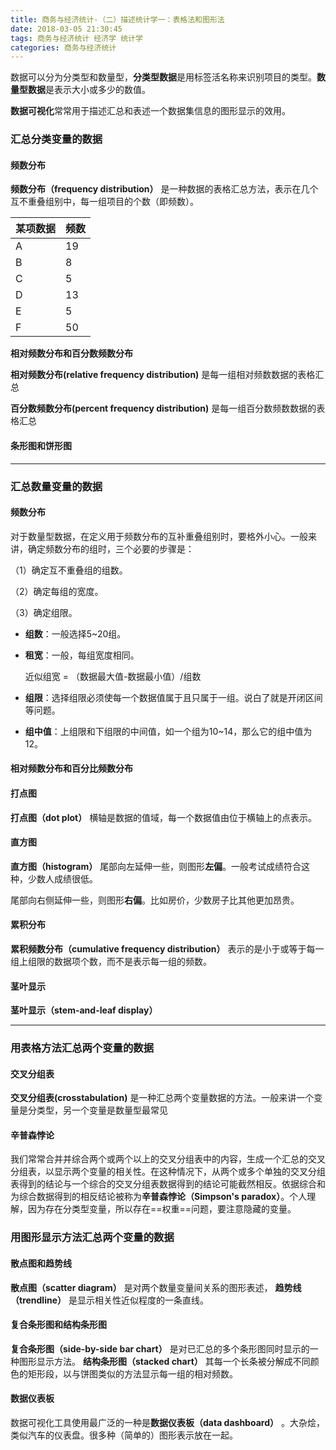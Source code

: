 ```yaml
---
title: 商务与经济统计-（二）描述统计学一：表格法和图形法
date: 2018-03-05 21:30:45
tags: 商务与经济统计 经济学 统计学
categories: 商务与经济统计
---
```


数据可以分为分类型和数量型，**分类型数据**是用标签活名称来识别项目的类型。**数量型数据**是表示大小或多少的数值。

**数据可视化**常常用于描述汇总和表述一个数据集信息的图形显示的效用。

### 汇总分类变量的数据
#### 频数分布
**频数分布（frequency distribution）** 是一种数据的表格汇总方法，表示在几个互不重叠组别中，每一组项目的个数（即频数）。

某项数据  | 频数 
---|---
A | 19
B | 8
C | 5
D | 13
E | 5
F | 50

**相对频数分布和百分数频数分布**

**相对频数分布(relative frequency distribution)**
是每一组相对频数数据的表格汇总

**百分数频数分布(percent frequency distribution)** 是每一组百分数频数数据的表格汇总

#### 条形图和饼形图

---

### 汇总数量变量的数据
#### 频数分布

对于数量型数据，在定义用于频数分布的互补重叠组别时，要格外小心。一般来讲，确定频数分布的组时，三个必要的步骤是：

（1）确定互不重叠组的组数。

（2）确定每组的宽度。

（3）确定组限。
    
- **组数**：一般选择5~20组。

- **租宽**：一般，每组宽度相同。
    
    近似组宽 = （数据最大值-数据最小值）/组数

- **组限**：选择组限必须使每一个数据值属于且只属于一组。说白了就是开闭区间等问题。

- **组中值**：上组限和下组限的中间值，如一个组为10~14，那么它的组中值为12。
#### 相对频数分布和百分比频数分布
#### 打点图
**打点图（dot plot）** 横轴是数据的值域，每一个数据值由位于横轴上的点表示。
#### 直方图

**直方图（histogram）** 尾部向左延伸一些，则图形**左偏**。一般考试成绩符合这种，少数人成绩很低。

尾部向右侧延伸一些，则图形**右偏**。比如房价，少数房子比其他更加昂贵。

#### 累积分布

**累积频数分布（cumulative frequency distribution）** 表示的是小于或等于每一组上组限的数据项个数，而不是表示每一组的频数。

#### 茎叶显示
**茎叶显示（stem-and-leaf display）**
    
---

### 用表格方法汇总两个变量的数据

#### 交叉分组表

**交叉分组表(crosstabulation)**
是一种汇总两个变量数据的方法。一般来讲一个变量是分类型，另一个变量是数量型最常见

#### 辛普森悖论

我们常常合并并综合两个或两个以上的交叉分组表中的内容，生成一个汇总的交叉分组表，以显示两个变量的相关性。在这种情况下，从两个或多个单独的交叉分组表得到的结论与一个综合的交叉分组表数据得到的结论可能截然相反。依据综合和为综合数据得到的相反结论被称为**辛普森悖论（Simpson's paradox）**。个人理解，因为存在分类型变量，所以存在==权重==问题，要注意隐藏的变量。

### 用图形显示方法汇总两个变量的数据
#### 散点图和趋势线

**散点图（scatter diagram）**
是对两个数量变量间关系的图形表述，
**趋势线（trendline）**
是显示相关性近似程度的一条直线。

#### 复合条形图和结构条形图
**复合条形图（side-by-side bar chart）** 是对已汇总的多个条形图同时显示的一种图形显示方法。
**结构条形图（stacked chart）** 其每一个长条被分解成不同颜色的矩形段，以与饼图类似的方法显示每一组的相对频数。

#### 数据仪表板

数据可视化工具使用最广泛的一种是**数据仪表板（data dashboard）** 。大杂烩，类似汽车的仪表盘。很多种（简单的）图形表示放在一起。